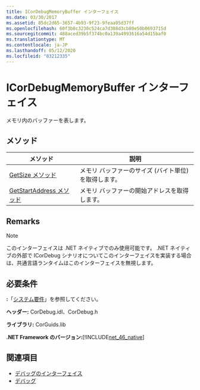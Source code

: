 ```yaml
---
title: ICorDebugMemoryBuffer インターフェイス
ms.date: 03/30/2017
ms.assetid: 85dc2d65-3657-4b93-9f23-9feaa95d37ff
ms.openlocfilehash: 60f3b0c3230c524ca7d308d3cb80e50b0693715d
ms.sourcegitcommit: 488aced39b5f374bc0a139a4993616a54d15baf0
ms.translationtype: MT
ms.contentlocale: ja-JP
ms.lasthandoff: 05/12/2020
ms.locfileid: "83212335"
---
```

# <a name="icordebugmemorybuffer-interface"></a>ICorDebugMemoryBuffer インターフェイス
メモリ内のバッファーを表します。  
  
## <a name="methods"></a>メソッド  
  
|メソッド|説明|  
|------------|-----------------|  
|[GetSize メソッド](icordebugmemorybuffer-getsize-method.md)|メモリ バッファーのサイズ (バイト単位) を取得します。|  
|[GetStartAddress メソッド](icordebugmemorybuffer-getstartaddress-method.md)|メモリ バッファーの開始アドレスを取得します。|  
  
## <a name="remarks"></a>Remarks  
  
> [!NOTE]
> このインターフェイスは .NET ネイティブでのみ使用可能です。 .NET ネイティブの外部で ICorDebug シナリオについてこのインターフェイスを実装する場合は、共通言語ランタイムはこのインターフェイスを無視します。  
  
## <a name="requirements"></a>必要条件  
 **:**「[システム要件](../../get-started/system-requirements.md)」を参照してください。  
  
 **ヘッダー:** CorDebug.idl、CorDebug.h  
  
 **ライブラリ:** CorGuids.lib  
  
 **.NET Framework のバージョン:**[!INCLUDE[net_46_native](../../../../includes/net-46-native-md.md)]  
  
## <a name="see-also"></a>関連項目

- [デバッグのインターフェイス](debugging-interfaces.md)
- [デバッグ](index.md)
